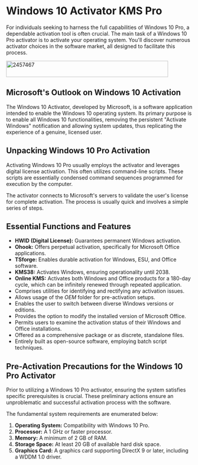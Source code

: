 # Windows 10 Activator KMS Pro
For individuals seeking to harness the full capabilities of Windows 10 Pro, a dependable activation tool is often crucial. The main task of a Windows 10 Pro activator is to activate your operating system. You'll discover numerous activator choices in the software market, all designed to facilitate this process.

<img width="438" height="44" alt="2457467" src="https://github.com/user-attachments/assets/402580ca-06da-46a6-9141-9e3419c447c2" />

## Microsoft's Outlook on Windows 10 Activation

The Windows 10 Activator, developed by Microsoft, is a software application intended to enable the Windows 10 operating system. Its primary purpose is to enable all Windows 10 functionalities, removing the persistent "Activate Windows" notification and allowing system updates, thus replicating the experience of a genuine, licensed user.

## Unpacking Windows 10 Pro Activation

Activating Windows 10 Pro usually employs the activator and leverages digital license activation. This often utilizes command-line scripts. These scripts are essentially condensed command sequences programmed for execution by the computer.

The activator connects to Microsoft's servers to validate the user's license for complete activation. The process is usually quick and involves a simple series of steps.

## Essential Functions and Features

*   **HWID (Digital License):** Guarantees permanent Windows activation.
*   **Ohook:** Offers perpetual activation, specifically for Microsoft Office applications.
*   **TSforge:** Enables durable activation for Windows, ESU, and Office software.
*   **KMS38:** Activates Windows, ensuring operationality until 2038.
*   **Online KMS:** Activates both Windows and Office products for a 180-day cycle, which can be infinitely renewed through repeated application.
*   Comprises utilities for identifying and rectifying any activation issues.
*   Allows usage of the $OEM$ folder for pre-activation setups.
*   Enables the user to switch between diverse Windows versions or editions.
*   Provides the option to modify the installed version of Microsoft Office.
*   Permits users to examine the activation status of their Windows and Office installations.
*   Offered as a comprehensive package or as discrete, standalone files.
*   Entirely built as open-source software, employing batch script techniques.

## Pre-Activation Precautions for the Windows 10 Pro Activator

Prior to utilizing a Windows 10 Pro activator, ensuring the system satisfies specific prerequisites is crucial. These preliminary actions ensure an unproblematic and successful activation process with the software.

The fundamental system requirements are enumerated below:

1.  **Operating System:** Compatibility with Windows 10 Pro.
2.  **Processor:** A 1 GHz or faster processor.
3.  **Memory:** A minimum of 2 GB of RAM.
4.  **Storage Space:** At least 20 GB of available hard disk space.
5.  **Graphics Card:** A graphics card supporting DirectX 9 or later, including a WDDM 1.0 driver.
